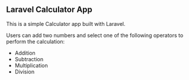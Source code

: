 ## Laravel Calculator App

This is a simple Calculator app built with Laravel.

Users can add two numbers and select one of the following operators to perform the calculation:

- Addition
- Subtraction
- Multiplication
- Division